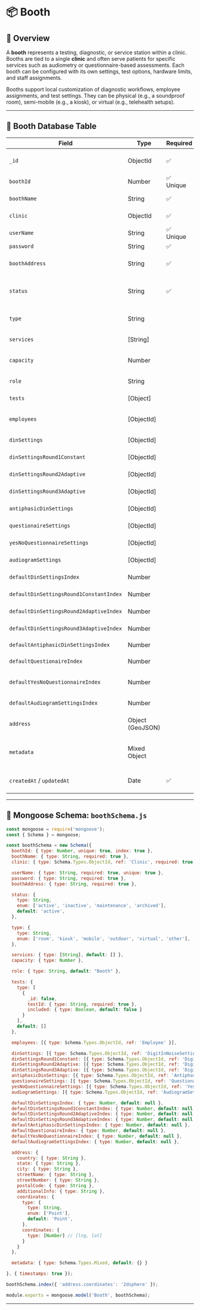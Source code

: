 # 📦 Booth

## 📖 Overview

A **booth** represents a testing, diagnostic, or service station within a clinic. Booths are tied to a single **clinic** and often serve patients for specific services such as audiometry or questionnaire-based assessments. Each booth can be configured with its own settings, test options, hardware limits, and staff assignments.

Booths support local customization of diagnostic workflows, employee assignments, and test settings. They can be physical (e.g., a soundproof room), semi-mobile (e.g., a kiosk), or virtual (e.g., telehealth setups).

---

## 🧩 Booth Database Table

| Field                                   | Type             | Required | Description                                                                 |
| --------------------------------------- | ---------------- | -------- | --------------------------------------------------------------------------- |
| `_id`                                   | ObjectId         | ✅        | MongoDB auto-generated unique identifier                                    |
| `boothId`                               | Number           | ✅ Unique | Numeric internal identifier                                                 |
| `boothName`                             | String           | ✅        | Human-readable booth label                                                  |
| `clinic`                                | ObjectId         | ✅        | Reference to the clinic this booth belongs to                               |
| `userName`                              | String           | ✅ Unique | Booth-specific login username                                               |
| `password`                              | String           | ✅        | Hashed password                                                             |
| `boothAddress`                          | String           | ✅        | Display address (used for front-end or human viewing)                       |
| `status`                                | String           | ✅        | Current operational state: `active`, `inactive`, `maintenance`, `archived`  |
| `type`                                  | String           |          | Booth category: `room`, `kiosk`, `mobile`, `outdoor`, `virtual`, or `other` |
| `services`                              | \[String]        |          | Functional capabilities (e.g. `["audiometry"]`)                             |
| `capacity`                              | Number           |          | Optional maximum patient throughput or occupancy                            |
| `role`                                  | String           |          | Optional role tag for internal labeling                                     |
| `tests`                                 | \[Object]        |          | List of available tests and inclusion flags                                 |
| `employees`                             | \[ObjectId]      |          | Staff members assigned to operate or support the booth                      |
| `dinSettings`                           | \[ObjectId]      |          | Digit-in-noise test configurations                                          |
| `dinSettingsRound1Constant`             | \[ObjectId]      |          | DIN settings for round 1                                                    |
| `dinSettingsRound2Adaptive`             | \[ObjectId]      |          | DIN settings for round 2                                                    |
| `dinSettingsRound3Adaptive`             | \[ObjectId]      |          | DIN settings for round 3                                                    |
| `antiphasicDinSettings`                 | \[ObjectId]      |          | Antiphasic DIN configurations                                               |
| `questionaireSettings`                  | \[ObjectId]      |          | Linked questionnaire settings                                               |
| `yesNoQuestionnaireSettings`            | \[ObjectId]      |          | Linked yes/no questionnaire settings                                        |
| `audiogramSettings`                     | \[ObjectId]      |          | Audiogram test settings                                                     |
| `defaultDinSettingsIndex`               | Number           |          | Index of default DIN config in `dinSettings`                                |
| `defaultDinSettingsRound1ConstantIndex` | Number           |          | Index of default config in round 1 list                                     |
| `defaultDinSettingsRound2AdaptiveIndex` | Number           |          | Index of default config in round 2 list                                     |
| `defaultDinSettingsRound3AdaptiveIndex` | Number           |          | Index of default config in round 3 list                                     |
| `defaultAntiphasicDinSettingsIndex`     | Number           |          | Index into `antiphasicDinSettings`                                          |
| `defaultQuestionaireIndex`              | Number           |          | Default index in questionnaire settings                                     |
| `defaultYesNoQuestionnaireIndex`        | Number           |          | Default index in yes/no questionnaire settings                              |
| `defaultAudiogramSettingsIndex`         | Number           |          | Default index for audiogram settings                                        |
| `address`                               | Object (GeoJSON) |          | Structured geographic address with coordinates                              |
| `metadata`                              | Mixed Object     |          | Optional structure for custom integrations, UI settings, or overrides       |
| `createdAt` / `updatedAt`               | Date             | ✅        | Auto-managed creation and update timestamps                                 |

---

## 🧾 Mongoose Schema: `boothSchema.js`

```js
const mongoose = require('mongoose');
const { Schema } = mongoose;

const boothSchema = new Schema({
  boothId: { type: Number, unique: true, index: true },
  boothName: { type: String, required: true },
  clinic: { type: Schema.Types.ObjectId, ref: 'Clinic', required: true },

  userName: { type: String, required: true, unique: true },
  password: { type: String, required: true },
  boothAddress: { type: String, required: true },

  status: {
    type: String,
    enum: ['active', 'inactive', 'maintenance', 'archived'],
    default: 'active',
  },

  type: {
    type: String,
    enum: ['room', 'kiosk', 'mobile', 'outdoor', 'virtual', 'other'],
  },

  services: { type: [String], default: [] },
  capacity: { type: Number },

  role: { type: String, default: "Booth" },

  tests: {
    type: [
      {
        _id: false,
        testId: { type: String, required: true },
        included: { type: Boolean, default: false }
      }
    ],
    default: []
  },

  employees: [{ type: Schema.Types.ObjectId, ref: 'Employee' }],

  dinSettings: [{ type: Schema.Types.ObjectId, ref: 'DigitInNoiseSettingv1' }],
  dinSettingsRound1Constant: [{ type: Schema.Types.ObjectId, ref: 'DigitInNoiseSettingv1' }],
  dinSettingsRound2Adaptive: [{ type: Schema.Types.ObjectId, ref: 'DigitInNoiseSettingv1' }],
  dinSettingsRound3Adaptive: [{ type: Schema.Types.ObjectId, ref: 'DigitInNoiseSettingv1' }],
  antiphasicDinSettings: [{ type: Schema.Types.ObjectId, ref: 'AntiphasicDigitInNoiseSettingv1' }],
  questionaireSettings: [{ type: Schema.Types.ObjectId, ref: 'QuestionaireSetting' }],
  yesNoQuestionnaireSettings: [{ type: Schema.Types.ObjectId, ref: 'YesNoQuestionnaireSetting' }],
  audiogramSettings: [{ type: Schema.Types.ObjectId, ref: 'AudiogramSettings' }],

  defaultDinSettingsIndex: { type: Number, default: null },
  defaultDinSettingsRound1ConstantIndex: { type: Number, default: null },
  defaultDinSettingsRound2AdaptiveIndex: { type: Number, default: null },
  defaultDinSettingsRound3AdaptiveIndex: { type: Number, default: null },
  defaultAntiphasicDinSettingsIndex: { type: Number, default: null },
  defaultQuestionaireIndex: { type: Number, default: null },
  defaultYesNoQuestionnaireIndex: { type: Number, default: null },
  defaultAudiogramSettingsIndex: { type: Number, default: null },

  address: {
    country: { type: String },
    state: { type: String },
    city: { type: String },
    streetName: { type: String },
    streetNumber: { type: String },
    postalCode: { type: String },
    additionalInfo: { type: String },
    coordinates: {
      type: {
        type: String,
        enum: ['Point'],
        default: 'Point',
      },
      coordinates: {
        type: [Number] // [lng, lat]
      }
    }
  },

  metadata: { type: Schema.Types.Mixed, default: {} }

}, { timestamps: true });

boothSchema.index({ 'address.coordinates': '2dsphere' });

module.exports = mongoose.model('Booth', boothSchema);
```

---

